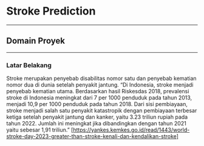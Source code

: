 # Stroke Prediction
***
## Domain Proyek
***
### Latar Belakang
Stroke merupakan penyebab disabilitas nomor satu dan penyebab kematian nomor dua di dunia setelah penyakit jantung. “Di Indonesia, stroke menjadi penyebab kematian utama. Berdasarkan hasil Riskesdas 2018, prevalensi stroke di Indonesia meningkat dari 7 per 1000 penduduk pada tahun 2013, menjadi 10,9 per 1000 penduduk pada tahun 2018. Dari sisi pembiayaan, stroke menjadi salah satu penyakit katastropik dengan pembiayaan terbesar ketiga setelah penyakit jantung dan kanker, yaitu 3.23 triliun rupiah pada tahun 2022. Jumlah ini meningkat jika dibandingkan dengan tahun 2021 yaitu sebesar 1,91 triliun.” [https://yankes.kemkes.go.id/read/1443/world-stroke-day-2023-greater-than-stroke-kenali-dan-kendalikan-stroke] 
